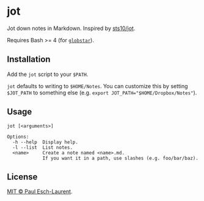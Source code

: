 # jot

Jot down notes in Markdown.
Inspired by [sts10/jot](https://github.com/sts10/jot).

Requires Bash >= 4 (for
[`globstar`][globstar]).

## Installation

Add the `jot` script to your `$PATH`.

`jot` defaults to writing to `$HOME/Notes`. You can customize this by setting
`$JOT_PATH` to something else (e.g. `export JOT_PATH="$HOME/Dropbox/Notes"`).

## Usage

```
jot [<arguments>]

Options:
  -h --help  Display help.
  -l --list  List notes.
  <name>     Create a note named <name>.md.
             If you want it in a path, use slashes (e.g. foo/bar/baz).
```

## License

[MIT &copy; Paul Esch-Laurent](/LICENSE).


[globstar]: https://www.linuxjournal.com/content/globstar-new-bash-globbing-option
